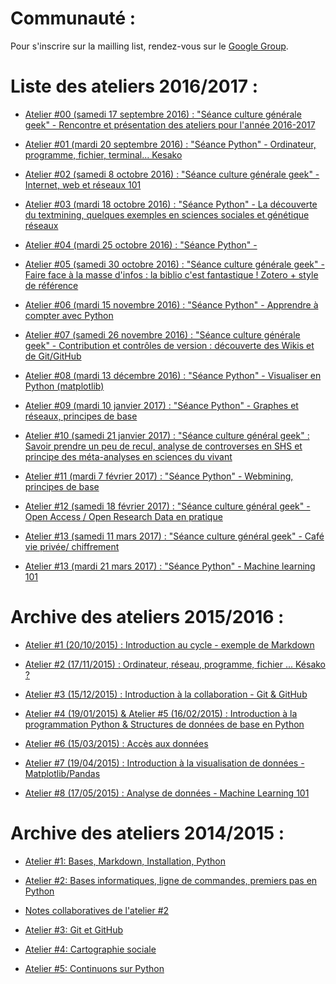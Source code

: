 Communauté :
============

Pour s'inscrire sur la mailling list, rendez-vous sur le [Google Group](https://groups.google.com/forum/#!forum/open-geek).


Liste des ateliers 2016/2017 :
===============================

* [Atelier #00 (samedi 17 septembre 2016) : "Séance culture générale geek" - Rencontre et présentation des ateliers pour l'année 2016-2017](https://github.com/HackYourPhd/ateliers-open-geek/blob/master/Atelier_00/Atelier_00.md)

* [Atelier #01 (mardi 20 septembre 2016) : "Séance Python" - Ordinateur, programme, fichier, terminal... Kesako](https://github.com/HackYourPhd/ateliers-open-geek/blob/master/Atelier_01/Atelier_01.md)

* [Atelier #02 (samedi 8 octobre 2016) : "Séance culture générale geek" - Internet, web et réseaux 101](https://github.com/HackYourPhd/ateliers-open-geek/blob/master/Atelier_02/Atelier_02.md)

* [Atelier #03 (mardi 18 octobre 2016) : "Séance Python" - La découverte du textmining, quelques exemples en sciences sociales et génétique réseaux](https://github.com/HackYourPhd/ateliers-open-geek/blob/master/Atelier_03/Atelier_03.md)

* [Atelier #04 (mardi 25 octobre 2016) : "Séance Python" -](https://github.com/HackYourPhd/ateliers-open-geek/blob/master/Atelier_04/Atelier_04.md)

* [Atelier #05 (samedi 30 octobre 2016) : "Séance culture générale geek" - Faire face à la masse d'infos : la biblio c'est fantastique ! Zotero + style de référence](https://github.com/HackYourPhd/ateliers-open-geek/blob/master/Atelier_05/Atelier_05.md)

* [Atelier #06 (mardi 15 novembre 2016) : "Séance Python" - Apprendre à compter avec Python](https://github.com/HackYourPhd/ateliers-open-geek/blob/master/Atelier_06/Atelier_06.md)

* [Atelier #07 (samedi 26 novembre 2016) : "Séance culture générale geek" - Contribution et contrôles de version : découverte des Wikis et de Git/GitHub](https://github.com/HackYourPhd/ateliers-open-geek/blob/master/Atelier_07/Atelier_07.md)

* [Atelier #08 (mardi 13 décembre 2016) : "Séance Python" - Visualiser en Python (matplotlib)](https://github.com/HackYourPhd/ateliers-open-geek/blob/master/Atelier_08/Atelier_08.md)

* [Atelier #09 (mardi 10 janvier 2017) : "Séance Python" - Graphes et réseaux, principes de base](https://github.com/HackYourPhd/ateliers-open-geek/blob/master/Atelier_09/Atelier_09.md)

* [Atelier #10 (samedi 21 janvier 2017) : "Séance culture général geek" : Savoir prendre un peu de recul, analyse de controverses en SHS et principe des méta-analyses en sciences du vivant](https://github.com/HackYourPhd/ateliers-open-geek/blob/master/Atelier_10/Atelier_10.md)

* [Atelier #11 (mardi 7 février 2017) : "Séance Python" - Webmining, principes de base](https://github.com/HackYourPhd/ateliers-open-geek/blob/master/Atelier_11/Atelier_11.md)

* [Atelier #12 (samedi 18 février 2017) : "Séance culture général geek" - Open Access / Open Research Data en pratique](https://github.com/HackYourPhd/ateliers-open-geek/blob/master/Atelier_12/Atelier_12.md)

* [Atelier #13 (samedi 11 mars 2017) : "Séance culture général geek" - Café vie privée/ chiffrement](https://github.com/HackYourPhd/ateliers-open-geek/blob/master/Atelier_13/Atelier_13.md)

* [Atelier #13 (mardi 21 mars 2017) : "Séance Python" - Machine learning 101](https://github.com/HackYourPhd/ateliers-open-geek/blob/master/Atelier_14/Atelier_14.md)

Archive des ateliers 2015/2016 :
================================

* [Atelier #1 (20/10/2015) : Introduction au cycle - exemple de Markdown](https://github.com/HackYourPhd/ateliers-open-geek/blob/2015-2016/Atelier%231.md)

* [Atelier #2 (17/11/2015) : Ordinateur, réseau, programme, fichier ... Késako ?](https://github.com/HackYourPhd/ateliers-open-geek/blob/2015-2016/Atelier%232.md)

* [Atelier #3 (15/12/2015) : Introduction à la collaboration - Git & GitHub](https://github.com/HackYourPhd/ateliers-open-geek/blob/2015-2016/Atelier%233.md)

* [Atelier #4 (19/01/2015) & Atelier #5 (16/02/2015) : Introduction à la programmation  Python & Structures de données de base en Python](https://github.com/HackYourPhd/ateliers-open-geek/blob/2015-2016/atelier5.ipynb)

* [Atelier #6 (15/03/2015) : Accès aux données](https://github.com/HackYourPhd/ateliers-open-geek/blob/2015-2016/atelier6.ipynb)

* [Atelier #7 (19/04/2015) : Introduction à la visualisation de données - Matplotlib/Pandas](https://github.com/HackYourPhd/ateliers-open-geek/blob/2015-2016/Atelier_7/atelier7.ipynb)

* [Atelier #8 (17/05/2015) : Analyse de données - Machine Learning 101](https://github.com/HackYourPhd/ateliers-open-geek/blob/2015-2016/OpenGeek8-MachineLearning101.ipynb)


Archive des ateliers 2014/2015 :
================================

* [Atelier #1: Bases, Markdown, Installation, Python](https://github.com/HackYourPhd/ateliers-open-geek/blob/2014_2015/Atelier%231.md)

* [Atelier #2: Bases informatiques, ligne de commandes, premiers pas en Python](https://github.com/HackYourPhd/ateliers-open-geek/blob/2014_2015/Atelier%232.md)

* [Notes collaboratives de l'atelier #2](https://github.com/HackYourPhd/ateliers-open-geek/blob/2014_2015/Atelier%232_Notes.md)

* [Atelier #3: Git et GitHub](https://github.com/HackYourPhd/ateliers-open-geek/blob/2014_2015/Atelier%233.md)

* [Atelier #4: Cartographie sociale](https://github.com/HackYourPhd/ateliers-open-geek/blob/2014_2015/Atelier%234.md)

* [Atelier #5: Continuons sur Python](http://nbviewer.ipython.org/github/HackYourPhd/ateliers-open-geek/blob/2014_2015/atelier5.ipynb)
